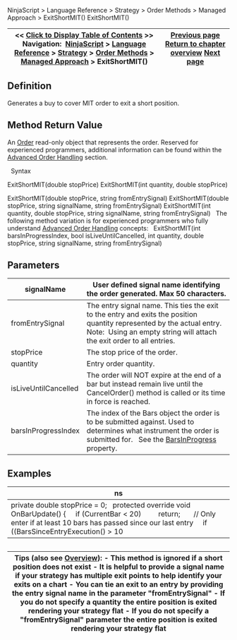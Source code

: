 ﻿
NinjaScript > Language Reference > Strategy > Order Methods > Managed Approach > ExitShortMIT()
ExitShortMIT()

| << [Click to Display Table of Contents](exitshortmit.md) >> **Navigation:**     [NinjaScript](ninjascript-1.md) > [Language Reference](language_reference_wip-1.md) > [Strategy](strategy-1.md) > [Order Methods](order_methods-1.md) > [Managed Approach](managed_approach-1.md) > ExitShortMIT() | [Previous page](exitshortlimit-1.md) [Return to chapter overview](managed_approach-1.md) [Next page](exitshortstoplimit-1.md) |
| --- | --- |

## Definition
Generates a buy to cover MIT order to exit a short position.
 
## Method Return Value
An [Order](order-1.md) read-only object that represents the order. Reserved for experienced programmers, additional information can be found within the [Advanced Order Handling](advanced_order_handling-1.md) section.   

 
Syntax  

ExitShortMIT(double stopPrice)
ExitShortMIT(int quantity, double stopPrice)   

ExitShortMIT(double stopPrice, string fromEntrySignal)
ExitShortMIT(double stopPrice, string signalName, string fromEntrySignal)
ExitShortMIT(int quantity, double stopPrice, string signalName, string fromEntrySignal)
 
The following method variation is for experienced programmers who fully understand [Advanced Order Handling](advanced_order_handling-1.md) concepts:
 
ExitShortMIT(int barsInProgressIndex, bool isLiveUntilCancelled, int quantity, double stopPrice, string signalName, string fromEntrySignal)
## 
## Parameters
| signalName | User defined signal name identifying the order generated. Max 50 characters. |
| --- | --- |
| fromEntrySignal | The entry signal name. This ties the exit to the entry and exits the position quantity represented by the actual entry.    Note:  Using an empty string will attach the exit order to all entries. |
| stopPrice | The stop price of the order. |
| quantity | Entry order quantity. |
| isLiveUntilCancelled | The order will NOT expire at the end of a bar but instead remain live until the CancelOrder() method is called or its time in force is reached. |
| barsInProgressIndex | The index of the Bars object the order is to be submitted against. Used to determines what instrument the order is submitted for.   See the [BarsInProgress](barsinprogress-1.md) property. |

## 
## Examples
| ns |
| --- |
| private double stopPrice = 0;   protected override void OnBarUpdate() {      if (CurrentBar < 20)          return;        // Only enter if at least 10 bars has passed since our last entry      if ((BarsSinceEntryExecution() > 10 || BarsSinceEntryExecution() == -1) && CrossBelow(SMA(10), SMA(20), 1))      {          EnterShort("SMA Cross Entry");          stopPrice = Low[0];      }        // Exits position      ExitShortMIT(stopPrice); } |

## 
## 
| Tips (also see [Overview](managed_approach-1.md)): - This method is ignored if a short position does not exist - It is helpful to provide a signal name if your strategy has multiple exit points to help identify your exits on a chart - You can tie an exit to an entry by providing the entry signal name in the parameter "fromEntrySignal" - If you do not specify a quantity the entire position is exited rendering your strategy flat - If you do not specify a "fromEntrySignal" parameter the entire position is exited rendering your strategy flat |
| --- |

